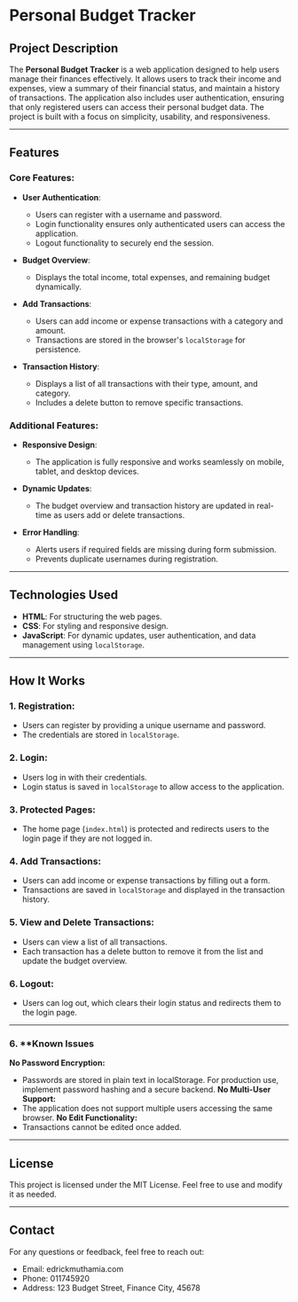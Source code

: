 # Personal Budget Tracker

## Project Description
The **Personal Budget Tracker** is a web application designed to help users manage their finances effectively. It allows users to track their income and expenses, view a summary of their financial status, and maintain a history of transactions. The application also includes user authentication, ensuring that only registered users can access their personal budget data. The project is built with a focus on simplicity, usability, and responsiveness.

---

## Features
### Core Features:
- **User Authentication**:
  - Users can register with a username and password.
  - Login functionality ensures only authenticated users can access the application.
  - Logout functionality to securely end the session.

- **Budget Overview**:
  - Displays the total income, total expenses, and remaining budget dynamically.

- **Add Transactions**:
  - Users can add income or expense transactions with a category and amount.
  - Transactions are stored in the browser's `localStorage` for persistence.

- **Transaction History**:
  - Displays a list of all transactions with their type, amount, and category.
  - Includes a delete button to remove specific transactions.

### Additional Features:
- **Responsive Design**:
  - The application is fully responsive and works seamlessly on mobile, tablet, and desktop devices.

- **Dynamic Updates**:
  - The budget overview and transaction history are updated in real-time as users add or delete transactions.

- **Error Handling**:
  - Alerts users if required fields are missing during form submission.
  - Prevents duplicate usernames during registration.

---

## Technologies Used
- **HTML**: For structuring the web pages.
- **CSS**: For styling and responsive design.
- **JavaScript**: For dynamic updates, user authentication, and data management using `localStorage`.

---

## How It Works
### 1. **Registration**:
   - Users can register by providing a unique username and password.
   - The credentials are stored in `localStorage`.

### 2. **Login**:
   - Users log in with their credentials.
   - Login status is saved in `localStorage` to allow access to the application.

### 3. **Protected Pages**:
   - The home page (`index.html`) is protected and redirects users to the login page if they are not logged in.

### 4. **Add Transactions**:
   - Users can add income or expense transactions by filling out a form.
   - Transactions are saved in `localStorage` and displayed in the transaction history.

### 5. **View and Delete Transactions**:
   - Users can view a list of all transactions.
   - Each transaction has a delete button to remove it from the list and update the budget overview.

### 6. **Logout**:
   - Users can log out, which clears their login status and redirects them to the login page.

---

### 6. **Known Issues
 **No Password Encryption:**
  - Passwords are stored in plain text in localStorage. For production use, implement      password hashing and a secure backend.
**No Multi-User Support:** 
 - The application does not support multiple users accessing the same browser.
**No Edit Functionality:** 
 - Transactions cannot be edited once added.


 ---

## License
This project is licensed under the MIT License. Feel free to use and modify it as needed.


---   

## Contact
For any questions or feedback, feel free to reach out:
- Email: edrickmuthamia.com
- Phone: 011745920
- Address: 123 Budget Street, Finance City, 45678


